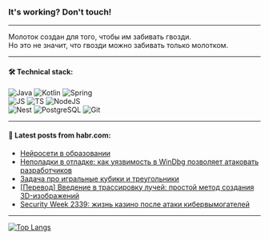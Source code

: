 ### It's working? Don't touch!

---
Молоток создан для того, чтобы им забивать гвозди. <br>
Но это не значит, что гвозди можно забивать только молотком.

---

#### 🛠️ Technical stack:

![Java](https://img.shields.io/badge/Java-informational?logo=Oracle&style=flat&logoColor=white&color=FF4500)
![Kotlin](https://img.shields.io/badge/Kotlin-informational?logo=Kotlin&style=flat&logoColor=white&color=774D97)
![Spring](https://img.shields.io/badge/SpringBoot-informational?logo=SpringBoot&style=flat&logoColor=white&color=6DB33F) <br>
![JS](https://img.shields.io/badge/JS-informational?logo=javaScript&style=flat&logoColor=black&color=F7Df1E)
![TS](https://img.shields.io/badge/TypeScript-informational?logo=typeScript&style=flat&logoColor=black&color=0667A8)
![NodeJS](https://img.shields.io/badge/NodeJS-informational?logo=node.js&style=flat&logoColor=white&color=70A760) <br>
![Nest](https://img.shields.io/badge/NestJS-informational?logo=NestJS&style=flat&logoColor=white&color=E0234E)
![PostgreSQL](https://img.shields.io/badge/PostgreSQL-informational?logo=PostgreSQL&style=flat&logoColor=white&color=DAA520)
![Git](https://img.shields.io/badge/Git-informational?logo=git&style=flat&logoColor=white&color=778899)

___

#### 💬 Latest posts from habr.com:

<!-- BLOG-POST-LIST:START -->
- [Нейросети в образовании](https://habr.com/ru/companies/lanit/articles/762066/?utm_source=habrahabr&utm_medium=rss&utm_campaign=762066)
- [Неполадки в отладке: как уязвимость в WinDbg позволяет атаковать разработчиков](https://habr.com/ru/companies/ru_mts/articles/763320/?utm_source=habrahabr&utm_medium=rss&utm_campaign=763320)
- [Задача про игральные кубики и треугольники](https://habr.com/ru/articles/763372/?utm_source=habrahabr&utm_medium=rss&utm_campaign=763372)
- [[Перевод] Введение в трассировку лучей: простой метод создания 3D-изображений](https://habr.com/ru/articles/763416/?utm_source=habrahabr&utm_medium=rss&utm_campaign=763416)
- [Security Week 2339: жизнь казино после атаки кибервымогателей](https://habr.com/ru/companies/kaspersky/articles/763300/?utm_source=habrahabr&utm_medium=rss&utm_campaign=763300)
<!-- BLOG-POST-LIST:END -->

---
[![Top Langs](https://github-readme-stats-git-master-advtsetting-gmailcom.vercel.app/api/top-langs/?username=zloylis&langs_count=10&hide_title=false&title_color=e6edf3&size_weight=0.5&count_weight=0.5&layout=compact&hide_border=true&theme=dracula)](https://github.com/zloylis)

<!-- ![GitHub stats](https://github-readme-stats-git-master-advtsetting-gmailcom.vercel.app/api?username=zloylis&show_icons=true&hide_border=true&theme=dracula&hide_title=true&include_all_commits=true&count_private=true&hide=contribs&hide_rank=true) -->
